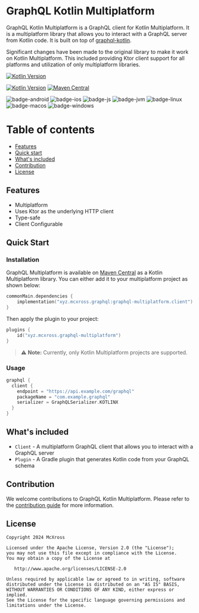 # GraphQL Kotlin Multiplatform

GraphQL Kotlin Multiplatform is a GraphQL client for Kotlin Multiplatform. It is a multiplatform library that allows you to interact with a GraphQL server from Kotlin code.
It is built on top of [graphql-kotlin](https://github.com/ExpediaGroup/graphql-kotlin). 

Significant changes have been made to the original library to make it work on Kotlin Multiplatform. This included providing Ktor client support for all platforms and utilization of only multiplatform libraries.

[![Kotlin Version](https://img.shields.io/badge/Kotlin-1.9.23-B125EA?logo=kotlin)](https://kotlinlang.org)

[![Kotlin Version](https://img.shields.io/badge/Kotlin-v1.9.23-B125EA?logo=kotlin)](https://kotlinlang.org)
[![Maven Central](https://img.shields.io/maven-central/v/com.apurebase/graphql-kotlin-multiplatform)](https://search.maven.org/artifact/com.apurebase/graphql-kotlin-multiplatform)

![badge-android](http://img.shields.io/badge/Platform-Android-brightgreen.svg?logo=android)
![badge-ios](http://img.shields.io/badge/Platform-iOS-orange.svg?logo=apple)
![badge-js](http://img.shields.io/badge/Platform-NodeJS-yellow.svg?logo=javascript)
![badge-jvm](http://img.shields.io/badge/Platform-JVM-red.svg?logo=openjdk)
![badge-linux](http://img.shields.io/badge/Platform-Linux-lightgrey.svg?logo=linux)
![badge-macos](http://img.shields.io/badge/Platform-macOS-orange.svg?logo=apple)
![badge-windows](http://img.shields.io/badge/Platform-Windows-blue.svg?logo=windows)

# Table of contents

- [Features](#features)
- [Quick start](#quick-start)
- [What's included](#whats-included)
- [Contribution](#contribution)
- [License](#license)

## Features

- Multiplatform
- Uses Ktor as the underlying HTTP client
- Type-safe
- Client Configurable

## Quick Start

### Installation

GraphQL Multiplatform is available on [Maven Central](https://search.maven.org/artifact/com.apurebase/graphql-kotlin-multiplatform) 
as a Kotlin Multiplatform library. You can either add it to your multiplatform project as shown below:

```kotlin
commonMain.dependencies {
    implementation("xyz.mcxross.graphql:graphql-multiplatform.client")
}
```

Then apply the plugin to your project:

```kotlin
plugins {
    id("xyz.mcxross.graphql-multiplatform")
}
```

> :warning: **Note:** Currently, only Kotlin Multiplatform projects are supported.


### Usage

```kotlin
graphql {
  client {
    endpoint = "https://api.example.com/graphql"
    packageName = "com.example.graphql"
    serializer = GraphQLSerializer.KOTLINX
  }
}
```


## What's included

- `Client` - A multiplatform GraphQL client that allows you to interact with a GraphQL server
- `Plugin` - A Gradle plugin that generates Kotlin code from your GraphQL schema

## Contribution

We welcome contributions to GraphQL Kotlin Multiplatform. Please refer to the [contribution guide](CONTRIBUTING.md) for more information.

## License

    Copyright 2024 McXross

    Licensed under the Apache License, Version 2.0 (the "License");
    you may not use this file except in compliance with the License.
    You may obtain a copy of the License at

       http://www.apache.org/licenses/LICENSE-2.0

    Unless required by applicable law or agreed to in writing, software
    distributed under the License is distributed on an "AS IS" BASIS,
    WITHOUT WARRANTIES OR CONDITIONS OF ANY KIND, either express or implied.
    See the License for the specific language governing permissions and
    limitations under the License.